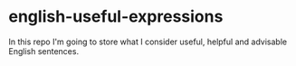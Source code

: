 english-useful-expressions
==========================

In this repo I'm going to store what I consider useful, helpful and advisable English sentences. 
